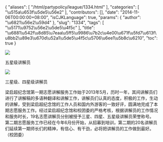 {
    "aliases": [
        "/html/partypolicy/league/1334.html"
    ],
    "categories": [
        "\u515a\u653f\u5de5\u56e2"
    ],
    "contributors": [],
    "date": "2014-11-06T00:00:00+08:00",
    "isCJKLanguage": true,
    "params": {
        "author": "\u6821\u56e2\u59d4"
    },
    "slug": "1334",
    "tags": [
        "\u5171\u9752\u56e2\u5de5\u4f5c"
    ],
    "title": "\u6881\u542f\u8d85\u7eaa\u5ff5\u9986\u7b2c\u4e00\u671f\u5fd7\u613f\u8bb2\u89e3\u670d\u52a1\u5de5\u4f5c\u5706\u6ee1\u5b8c\u6210",
    "toc": true
}

![](https://cdn.tfls.online/mirror/full/965fc55ff95cbaea364486d51306d4c9e244b3b2.jpg)




五星级讲解员




![](http://www.tfls.cn/images/141106/1-14110615251N47.JPG)




三星级、四星级讲解员




  





梁启超纪念馆第一期志愿讲解服务工作始于2013年5月，历时一年，其间讲解员们进行了讲解稿的多语种翻译和讲解工作，讲解员们认真的态度，积极的工作，生动的讲解，受到梁启超纪念馆的工作人员和国内外游客的一致好评，圆满地完成了本期志愿服务工作。经过梁启超纪念馆和校团委的严格考核，根据讲解员的工作情况和服务时长，19名志愿讲解员分别被授予三星、四星、五星级讲解员荣誉称号。第二期志愿服务工作已经在今年6月份开始，从招募到培训，第二期的20名讲解员们延续第一期师长们的精神，有信心、有干劲，必将把讲解员的工作做到最好。（校团委）




  



